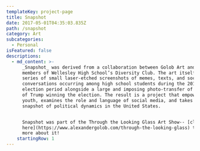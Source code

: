 ```yaml
---
templateKey: project-page
title: Snapshot
date: 2017-05-01T04:35:03.835Z
path: /snapshot
category: Art
subcategories:
  - Personal
isFeatured: false
descriptions:
  - md_content: >-
      _Snapshot_ was derived from a collaboration between Golob Art and the
      members of Wellesley High School’s Diversity Club. The art itself places a
      series of small laser-etched screenshots of memes, texts, and social media
      conversations occurring among high school students during the 2016
      election period alongside a large and imposing photo-transfer of a photo
      of Trump winning the election. The result is a project that empowers
      youth, examines the role and language of social media, and takes an honest
      snapshot of political dynamics in the United States.


      Snapshot was part of the Through the Looking Glass Art Show-- [click
      here](https://www.alexandergolob.com/through-the-looking-glass) to learn
      more about it!
    startingRow: 1
---
```


